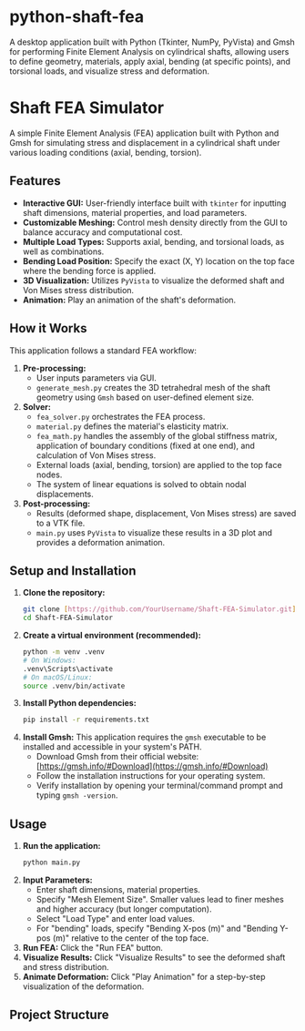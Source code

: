 # python-shaft-fea
A desktop application built with Python (Tkinter, NumPy, PyVista) and Gmsh for performing Finite Element Analysis on cylindrical shafts, allowing users to define geometry, materials, apply axial, bending (at specific points), and torsional loads, and visualize stress and deformation.

# Shaft FEA Simulator

A simple Finite Element Analysis (FEA) application built with Python and Gmsh for simulating stress and displacement in a cylindrical shaft under various loading conditions (axial, bending, torsion).

## Features

* **Interactive GUI:** User-friendly interface built with `tkinter` for inputting shaft dimensions, material properties, and load parameters.
* **Customizable Meshing:** Control mesh density directly from the GUI to balance accuracy and computational cost.
* **Multiple Load Types:** Supports axial, bending, and torsional loads, as well as combinations.
* **Bending Load Position:** Specify the exact (X, Y) location on the top face where the bending force is applied.
* **3D Visualization:** Utilizes `PyVista` to visualize the deformed shaft and Von Mises stress distribution.
* **Animation:** Play an animation of the shaft's deformation.

## How it Works

This application follows a standard FEA workflow:

1.  **Pre-processing:**
    * User inputs parameters via GUI.
    * `generate_mesh.py` creates the 3D tetrahedral mesh of the shaft geometry using `Gmsh` based on user-defined element size.
2.  **Solver:**
    * `fea_solver.py` orchestrates the FEA process.
    * `material.py` defines the material's elasticity matrix.
    * `fea_math.py` handles the assembly of the global stiffness matrix, application of boundary conditions (fixed at one end), and calculation of Von Mises stress.
    * External loads (axial, bending, torsion) are applied to the top face nodes.
    * The system of linear equations is solved to obtain nodal displacements.
3.  **Post-processing:**
    * Results (deformed shape, displacement, Von Mises stress) are saved to a VTK file.
    * `main.py` uses `PyVista` to visualize these results in a 3D plot and provides a deformation animation.

## Setup and Installation

1.  **Clone the repository:**
    ```bash
    git clone [https://github.com/YourUsername/Shaft-FEA-Simulator.git](https://github.com/YourUsername/Shaft-FEA-Simulator.git)
    cd Shaft-FEA-Simulator
    ```
2.  **Create a virtual environment (recommended):**
    ```bash
    python -m venv .venv
    # On Windows:
    .venv\Scripts\activate
    # On macOS/Linux:
    source .venv/bin/activate
    ```
3.  **Install Python dependencies:**
    ```bash
    pip install -r requirements.txt
    ```
4.  **Install Gmsh:**
    This application requires the `gmsh` executable to be installed and accessible in your system's PATH.
    * Download Gmsh from their official website: [https://gmsh.info/#Download](https://gmsh.info/#Download)
    * Follow the installation instructions for your operating system.
    * Verify installation by opening your terminal/command prompt and typing `gmsh -version`.

## Usage

1.  **Run the application:**
    ```bash
    python main.py
    ```
2.  **Input Parameters:**
    * Enter shaft dimensions, material properties.
    * Specify "Mesh Element Size". Smaller values lead to finer meshes and higher accuracy (but longer computation).
    * Select "Load Type" and enter load values.
    * For "bending" loads, specify "Bending X-pos (m)" and "Bending Y-pos (m)" relative to the center of the top face.
3.  **Run FEA:** Click the "Run FEA" button.
4.  **Visualize Results:** Click "Visualize Results" to see the deformed shaft and stress distribution.
5.  **Animate Deformation:** Click "Play Animation" for a step-by-step visualization of the deformation.

## Project Structure
